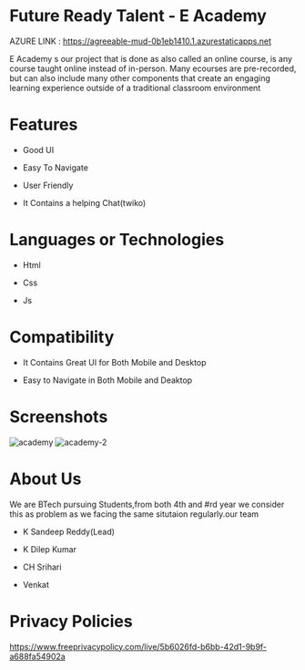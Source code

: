 # Future Ready Talent - E Academy



AZURE LINK : https://agreeable-mud-0b1eb1410.1.azurestaticapps.net



E Academy s our project that is done as also called an online course, is any course taught online instead of in-person. Many ecourses are pre-recorded, but can also include many other components that create an engaging learning experience outside of a traditional classroom environment


# Features
-  Good UI

-  Easy To Navigate

-  User Friendly

-  It Contains a helping Chat(twiko)



# Languages or Technologies

-  Html

-  Css

-  Js


# Compatibility
 -  It Contains Great UI for Both Mobile and Desktop
 
 -  Easy to Navigate in Both Mobile and Deaktop
 
# Screenshots
![academy](https://user-images.githubusercontent.com/102971075/193500469-ed03c5a2-3e05-4b3d-bc6f-d2d5e0e897c8.PNG)
![academy-2](https://user-images.githubusercontent.com/102971075/193500486-84e26377-163f-47f9-b5c4-1550b7715bc4.PNG)


# About Us
We are BTech pursuing Students,from both 4th and #rd year we consider this as problem as we facing the same situtaion regularly.our team

-  K Sandeep Reddy(Lead)

-  K Dilep Kumar

-  CH Srihari 

-  Venkat


# Privacy Policies 

https://www.freeprivacypolicy.com/live/5b6026fd-b6bb-42d1-9b9f-a688fa54902a
